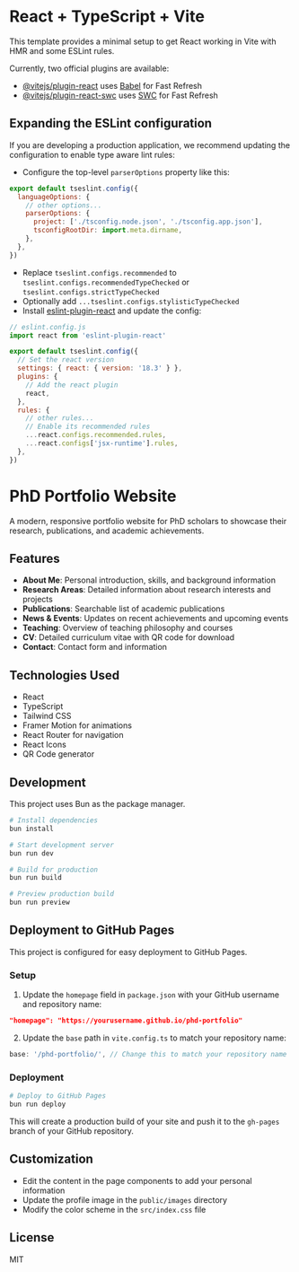 # React + TypeScript + Vite

This template provides a minimal setup to get React working in Vite with HMR and some ESLint rules.

Currently, two official plugins are available:

- [@vitejs/plugin-react](https://github.com/vitejs/vite-plugin-react/blob/main/packages/plugin-react/README.md) uses [Babel](https://babeljs.io/) for Fast Refresh
- [@vitejs/plugin-react-swc](https://github.com/vitejs/vite-plugin-react-swc) uses [SWC](https://swc.rs/) for Fast Refresh

## Expanding the ESLint configuration

If you are developing a production application, we recommend updating the configuration to enable type aware lint rules:

- Configure the top-level `parserOptions` property like this:

```js
export default tseslint.config({
  languageOptions: {
    // other options...
    parserOptions: {
      project: ['./tsconfig.node.json', './tsconfig.app.json'],
      tsconfigRootDir: import.meta.dirname,
    },
  },
})
```

- Replace `tseslint.configs.recommended` to `tseslint.configs.recommendedTypeChecked` or `tseslint.configs.strictTypeChecked`
- Optionally add `...tseslint.configs.stylisticTypeChecked`
- Install [eslint-plugin-react](https://github.com/jsx-eslint/eslint-plugin-react) and update the config:

```js
// eslint.config.js
import react from 'eslint-plugin-react'

export default tseslint.config({
  // Set the react version
  settings: { react: { version: '18.3' } },
  plugins: {
    // Add the react plugin
    react,
  },
  rules: {
    // other rules...
    // Enable its recommended rules
    ...react.configs.recommended.rules,
    ...react.configs['jsx-runtime'].rules,
  },
})
```

# PhD Portfolio Website

A modern, responsive portfolio website for PhD scholars to showcase their research, publications, and academic achievements.

## Features

- **About Me**: Personal introduction, skills, and background information
- **Research Areas**: Detailed information about research interests and projects
- **Publications**: Searchable list of academic publications
- **News & Events**: Updates on recent achievements and upcoming events
- **Teaching**: Overview of teaching philosophy and courses
- **CV**: Detailed curriculum vitae with QR code for download
- **Contact**: Contact form and information

## Technologies Used

- React
- TypeScript
- Tailwind CSS
- Framer Motion for animations
- React Router for navigation
- React Icons
- QR Code generator

## Development

This project uses Bun as the package manager.

```bash
# Install dependencies
bun install

# Start development server
bun run dev

# Build for production
bun run build

# Preview production build
bun run preview
```

## Deployment to GitHub Pages

This project is configured for easy deployment to GitHub Pages.

### Setup

1. Update the `homepage` field in `package.json` with your GitHub username and repository name:

```json
"homepage": "https://yourusername.github.io/phd-portfolio"
```

2. Update the `base` path in `vite.config.ts` to match your repository name:

```typescript
base: '/phd-portfolio/', // Change this to match your repository name
```

### Deployment

```bash
# Deploy to GitHub Pages
bun run deploy
```

This will create a production build of your site and push it to the `gh-pages` branch of your GitHub repository.

## Customization

- Edit the content in the page components to add your personal information
- Update the profile image in the `public/images` directory
- Modify the color scheme in the `src/index.css` file

## License

MIT
